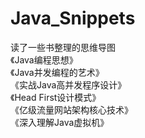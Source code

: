 # Java_Snippets
读了一些书整理的思维导图  
《Java编程思想》  
《Java并发编程的艺术》  
《实战Java高并发程序设计》  
《Head First设计模式》  
《亿级流量网站架构核心技术》  
《深入理解Java虚拟机》  